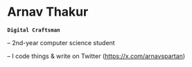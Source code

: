 # Arnav Thakur  

**`Digital Craftsman`**

– 2nd-year computer science student

– I code things & write on Twitter (https://x.com/arnavspartan)
